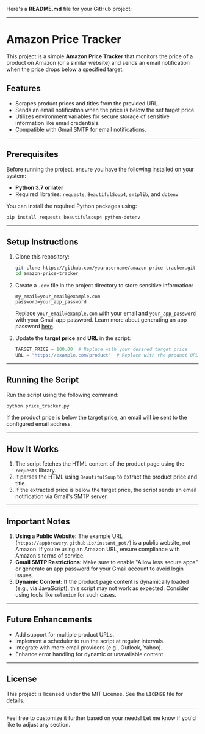 

Here's a **README.md** file for your GitHub project:

---

# Amazon Price Tracker

This project is a simple **Amazon Price Tracker** that monitors the price of a product on Amazon (or a similar website) and sends an email notification when the price drops below a specified target.

## Features
- Scrapes product prices and titles from the provided URL.
- Sends an email notification when the price is below the set target price.
- Utilizes environment variables for secure storage of sensitive information like email credentials.
- Compatible with Gmail SMTP for email notifications.

---

## Prerequisites
Before running the project, ensure you have the following installed on your system:
- **Python 3.7 or later**
- Required libraries: `requests`, `BeautifulSoup4`, `smtplib`, and `dotenv`

You can install the required Python packages using:
```bash
pip install requests beautifulsoup4 python-dotenv
```

---

## Setup Instructions

1. Clone this repository:
   ```bash
   git clone https://github.com/yourusername/amazon-price-tracker.git
   cd amazon-price-tracker
   ```

2. Create a `.env` file in the project directory to store sensitive information:
   ```
   my_email=your_email@example.com
   password=your_app_password
   ```

   Replace `your_email@example.com` with your email and `your_app_password` with your Gmail app password. Learn more about generating an app password [here](https://support.google.com/accounts/answer/185833?hl=en).

3. Update the **target price** and **URL** in the script:
   ```python
   TARGET_PRICE = 100.00  # Replace with your desired target price
   URL = "https://example.com/product"  # Replace with the product URL
   ```

---

## Running the Script

Run the script using the following command:
```bash
python price_tracker.py
```

If the product price is below the target price, an email will be sent to the configured email address.

---

## How It Works

1. The script fetches the HTML content of the product page using the `requests` library.
2. It parses the HTML using `BeautifulSoup` to extract the product price and title.
3. If the extracted price is below the target price, the script sends an email notification via Gmail's SMTP server.

---

## Important Notes

1. **Using a Public Website:** The example URL (`https://appbrewery.github.io/instant_pot/`) is a public website, not Amazon. If you're using an Amazon URL, ensure compliance with Amazon's terms of service.
2. **Gmail SMTP Restrictions:** Make sure to enable "Allow less secure apps" or generate an app password for your Gmail account to avoid login issues.
3. **Dynamic Content:** If the product page content is dynamically loaded (e.g., via JavaScript), this script may not work as expected. Consider using tools like `selenium` for such cases.

---

## Future Enhancements
- Add support for multiple product URLs.
- Implement a scheduler to run the script at regular intervals.
- Integrate with more email providers (e.g., Outlook, Yahoo).
- Enhance error handling for dynamic or unavailable content.

---

## License
This project is licensed under the MIT License. See the `LICENSE` file for details.

--- 

Feel free to customize it further based on your needs! Let me know if you'd like to adjust any section.
